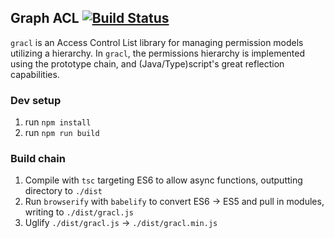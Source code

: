 ## Graph ACL [![Build Status](https://travis-ci.org/CrossLead/gracl.svg?branch=master)](https://travis-ci.org/CrossLead/gracl)

  `gracl` is an Access Control List library for managing permission models utilizing a hierarchy. In `gracl`, the permissions
  hierarchy is implemented using the prototype chain, and (Java/Type)script's great reflection capabilities.

### Dev setup

  1. run `npm install`
  2. run `npm run build`

### Build chain
  1. Compile with `tsc` targeting ES6 to allow async functions, outputting directory to `./dist`
  2. Run `browserify` with `babelify` to convert ES6 -> ES5 and pull in modules, writing to `./dist/gracl.js`
  3. Uglify `./dist/gracl.js` -> `./dist/gracl.min.js`
